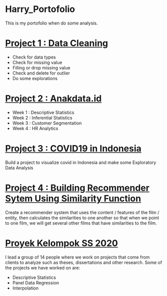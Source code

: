 # Harry_Portofolio
This is my portofolio when do some analysis.
# [Project 1 : Data Cleaning](https://github.com/harrymaringantua/harrymaringantua.github.io/tree/main/Data%20Cleaning)
* Check for data types
* Check for missing value
* Filling or drop missing value
* Check and delete for outlier
* Do some explorations

# [Project 2 : Anakdata.id](https://github.com/harrymaringantua/harrymaringantua.github.io/tree/main/Anakdata.id)
* Week 1 : Descriptive Statistics
* Week 2 : Inferential Statistics
* Week 3 : Customer Segmentation
* Week 4 : HR Analytics

# [Project 3 : COVID19 in Indonesia](https://github.com/harrymaringantua/harrymaringantua.github.io/tree/main/Covid-19%20Project)
Build a project to visualize covid in Indonesia and make some Exploratory Data Analysis

# [Project 4 : Building Recommender Sytem Using Similarity Function ](https://github.com/harrymaringantua/harrymaringantua.github.io/tree/main/Building%20Recommender%20System%20using%20SImilarity%20Function%20in%20Python)
Create a recommender system that uses the content / features of the film / entity, then calculates the similarities to one another so that when we point to one film, we will get several other films that have similarities to the film.

# [Proyek Kelompok SS 2020](https://github.com/harrymaringantua/harrymaringantua.github.io/tree/main/Proyek%20Kelompok%20SS)
I lead a group of 14 people where we work on projects that come from clients to analyze such as theses, dissertations and other research. Some of the projects we have worked on are:
* Descriptive Statistics
* Panel Data Regression
* Interpolation


